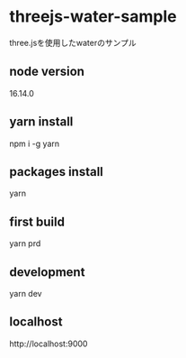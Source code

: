 # threejs-water-sample
three.jsを使用したwaterのサンプル


## node version

16.14.0

## yarn install

npm i -g yarn

## packages install

yarn

## first build

yarn prd


## development 

yarn dev


## localhost

http://localhost:9000
